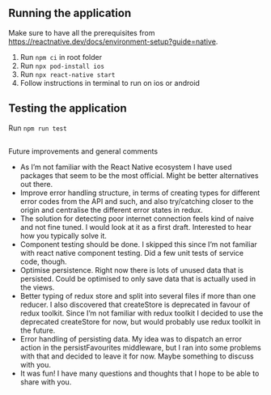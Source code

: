 ## Running the application
Make sure to have all the prerequisites from https://reactnative.dev/docs/environment-setup?guide=native.

1. Run `npm ci` in root folder
2. Run `npx pod-install ios`
3. Run `npx react-native start`
4. Follow instructions in terminal to run on ios or android


## Testing the application
Run `npm run test`


##
Future improvements and general comments
- As I’m not familiar with the React Native ecosystem I have used packages that seem to be the most official. Might be better alternatives out there.
- Improve error handling structure, in terms of creating types for different error codes from the API and such, and also try/catching closer to the origin and centralise the different error states in redux.
- The solution for detecting poor internet connection feels kind of naive and not fine tuned. I would look at it as a first draft. Interested to hear how you typically solve it.
- Component testing should be done. I skipped this since I’m not familiar with react native component testing. Did a few unit tests of service code, though.
- Optimise persistence. Right now there is lots of unused data that is persisted. Could be optimised to only save data that is actually used in the views.
- Better typing of redux store and split into several files if more than one reducer. I also discovered that createStore is deprecated in favour of redux toolkit. Since I’m not familiar with redux toolkit I decided to use the deprecated createStore for now, but would probably use redux toolkit in the future.
- Error handling of persisting data. My idea was to dispatch an error action in the persistFavourites middleware, but I ran into some problems with that and decided to leave it for now. Maybe something to discuss with you.
- It was fun! I have many questions and thoughts that I hope to be able to share with you.
